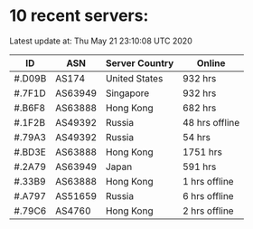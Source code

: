 # 10 recent servers:

Latest update at: Thu May 21 23:10:08 UTC 2020

| ID | ASN | Server Country | Online |
| -- | --- | -------------- | ------ |
| #.D09B | AS174 | United States | 932 hrs |
| #.7F1D | AS63949 | Singapore | 932 hrs |
| #.B6F8 | AS63888 | Hong Kong | 682 hrs |
| #.1F2B | AS49392 | Russia | 48 hrs offline |
| #.79A3 | AS49392 | Russia | 54 hrs |
| #.BD3E | AS63888 | Hong Kong | 1751 hrs |
| #.2A79 | AS63949 | Japan | 591 hrs |
| #.33B9 | AS63888 | Hong Kong | 1 hrs offline |
| #.A797 | AS51659 | Russia | 6 hrs offline |
| #.79C6 | AS4760 | Hong Kong | 2 hrs offline |

